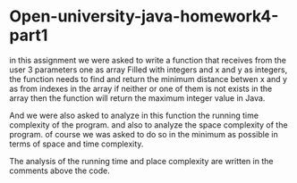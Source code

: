 # Open-university-java-homework4-part1
in this assignment we were asked to write a function that receives from the user 3 parameters one as array Filled with integers  and x and y as integers, the function needs to find and return the minimum distance betwen x and y as from indexes in the array if neither or one of them is not exists in the array then the function will return the maximum integer value in Java.

And we were also asked to analyze in this function the running time complexity of the program.
and also to analyze the space complexity of the program.
of course we was asked to do so in the minimum as possible in terms of space and time complexity.

The analysis of the running time and place complexity are written in the comments above the code.
